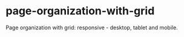 # page-organization-with-grid
Page organization with grid: responsive - desktop, tablet and mobile.
